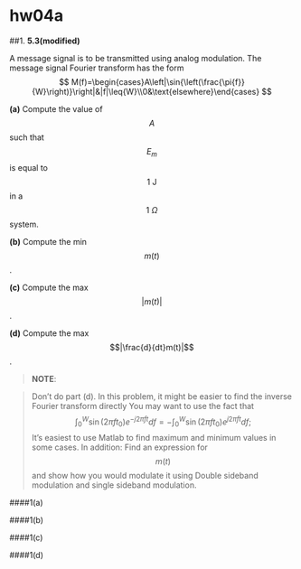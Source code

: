 # hw04a

##1.
**5.3(modified)**

A message signal is to be transmitted using analog modulation. The message signal Fourier transform has the form
$$
M(f)=\begin{cases}A\left|\sin{\left(\frac{\pi{f}}{W}\right)}\right|&|f|\leq{W}\\0&\text{elsewhere}\end{cases}
$$

**(a)** Compute the value of $$A$$ such that $$E_m$$ is equal to $$1\:\text{J}$$ in a $$1\:\Omega$$ system.

**(b)** Compute the min $$m(t)$$.

**(c)** Compute the max $$|m(t)|$$.

**(d)** Compute the max $$|\frac{d}{dt}m(t)|$$.

> **NOTE**:

> Don’t do part (d). In this problem, it might be easier to find the inverse Fourier transform directly You may want to use the fact that
$$
\int_{0}^{W}{\sin{(2\pi{f}t_0)}e^{-j2\pi{f}t}df}=-\int_{0}^{W}{\sin{(2\pi{f}t_0)}e^{j2\pi{f}t}df};
$$
It’s easiest to use Matlab to find maximum and minimum values in some cases. In addition: Find an expression for $$m(t)$$ and show how you would modulate it using Double sideband modulation and single sideband modulation.


####1(a)


####1(b)


####1(c)


####1(d)

